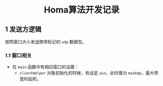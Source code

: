  

<center><h1>Homa算法开发记录</h1></center>



## 1  发送方逻辑

按照窗口大小发送携带标记的 `udp` 数据包，



### 1.1  窗口相关

- 在 `main` 函数中有相应窗口的设置：
  - `clientHelper` 对象初始化的时候，有设定 `win`，此时值为 `maxbdp`，最大带宽时延积。
